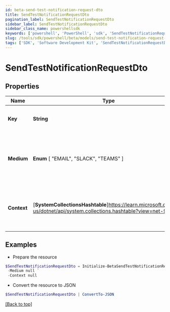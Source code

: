 ```yaml
---
id: beta-send-test-notification-request-dto
title: SendTestNotificationRequestDto
pagination_label: SendTestNotificationRequestDto
sidebar_label: SendTestNotificationRequestDto
sidebar_class_name: powershellsdk
keywords: ['powershell', 'PowerShell', 'sdk', 'SendTestNotificationRequestDto', 'BetaSendTestNotificationRequestDto'] 
slug: /tools/sdk/powershell/beta/models/send-test-notification-request-dto
tags: ['SDK', 'Software Development Kit', 'SendTestNotificationRequestDto', 'BetaSendTestNotificationRequestDto']
---
```



# SendTestNotificationRequestDto

## Properties

Name | Type | Description | Notes
------------ | ------------- | ------------- | -------------
**Key** | **String** | The template notification key. | [optional] 
**Medium** |  **Enum** [  "EMAIL",    "SLACK",    "TEAMS" ] | The notification medium. Has to be one of the following enum values. | [optional] 
**Context** | [**SystemCollectionsHashtable**]https://learn.microsoft.com/en-us/dotnet/api/system.collections.hashtable?view=net-9.0 | A Json object that denotes the context specific to the template. | [optional] 

## Examples

- Prepare the resource
```powershell
$SendTestNotificationRequestDto = Initialize-BetaSendTestNotificationRequestDto  -Key cloud_manual_work_item_summary `
 -Medium null `
 -Context null
```

- Convert the resource to JSON
```powershell
$SendTestNotificationRequestDto | ConvertTo-JSON
```


[[Back to top]](#) 

